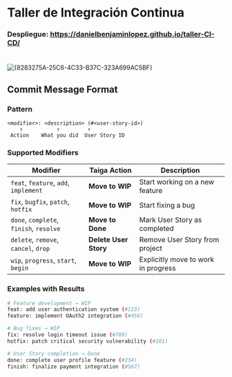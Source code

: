# Taller de Integración Continua
### Despliegue: https://danielbenjaminlopez.github.io/taller-CI-CD/
# 
![{8283275A-25C6-4C33-B37C-323A699AC5BF}](https://github.com/user-attachments/assets/7caf9b81-774d-4287-af92-028d00302c36)


## Commit Message Format

### Pattern

```
<modifier>: <description> (#<user-story-id>)
    ↑           ↑         ↑
 Action    What you did  User Story ID
```
### Supported Modifiers

| Modifier | Taiga Action | Description |
|----------|-------------|-------------|
| `feat`, `feature`, `add`, `implement` | **Move to WIP** | Start working on a new feature |
| `fix`, `bugfix`, `patch`, `hotfix` | **Move to WIP** | Start fixing a bug |
| `done`, `complete`, `finish`, `resolve` | **Move to Done** | Mark User Story as completed |
| `delete`, `remove`, `cancel`, `drop` | **Delete User Story** | Remove User Story from project |
| `wip`, `progress`, `start`, `begin` | **Move to WIP** | Explicitly move to work in progress |

### Examples with Results
```bash
# Feature development → WIP
feat: add user authentication system (#123)
feature: implement OAuth2 integration (#456)

# Bug fixes → WIP
fix: resolve login timeout issue (#789)
hotfix: patch critical security vulnerability (#101)

# User Story completion → Done
done: complete user profile feature (#234)
finish: finalize payment integration (#567)
```
